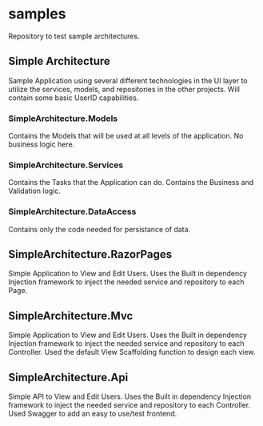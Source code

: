 # samples
Repository to test sample architectures.

## Simple Architecture
Sample Application using several different technologies in the UI layer to utilize the services, models, and repositories in the other projects.  Will contain some basic UserID capabilities.

### SimpleArchitecture.Models
Contains the Models that will be used at all levels of the application.  No business logic here. 

### SimpleArchitecture.Services
Contains the Tasks that the Application can do. Contains the Business and Validation logic.

### SimpleArchitecture.DataAccess
Contains only the code needed for persistance of data.

## SimpleArchitecture.RazorPages
Simple Application to View and Edit Users.  Uses the Built in dependency Injection framework to inject the needed service and repository to each Page.

## SimpleArchitecture.Mvc
Simple Application to View and Edit Users.  Uses the Built in dependency Injection framework to inject the needed service and repository to each Controller. 
Used the default View Scaffolding function to design each view.

## SimpleArchitecture.Api
Simple API to View and Edit Users.  Uses the Built in dependency Injection framework to inject the needed service and repository to each Controller. 
Used Swagger to add an easy to use/test frontend.
